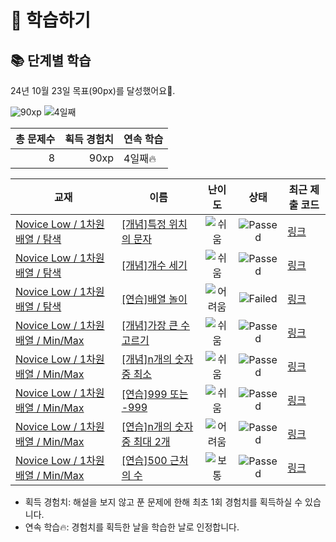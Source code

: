 # 📖 학습하기

## 📚 단계별 학습
24년 10월 23일 목표(90px)를 달성했어요🥳.

![90xp](https://img.shields.io/badge/EXP-90xp-%235cb85c.svg?for-the-badge)
![4일째](https://img.shields.io/badge/연속학습-4일째-%23E34F26.svg?for-the-badge)

|총 문제수|획득 경험치|연속 학습|
|---:|---:|---|
8|90xp|4일째🔥|

|교재|이름|난이도|상태|최근 제출 코드|
|---|---|:---:|:---:|---|
|[Novice Low / 1차원 배열 / 탐색](https://www.codetree.ai/missions?missionId=4)|[[개념]특정 위치의 문자](https://www.codetree.ai/missions/4/problems/char-in-specific-location)|![쉬움][easy]|![Passed][passed]|[링크](https://github.com/allowedr/codetree-TILs/blob/main/241023/%ED%8A%B9%EC%A0%95%20%EC%9C%84%EC%B9%98%EC%9D%98%20%EB%AC%B8%EC%9E%90/char-in-specific-location.py)|
|[Novice Low / 1차원 배열 / 탐색](https://www.codetree.ai/missions?missionId=4)|[[개념]개수 세기](https://www.codetree.ai/missions/4/problems/count-numbers)|![쉬움][easy]|![Passed][passed]|[링크](https://github.com/allowedr/codetree-TILs/blob/main/241023/%EA%B0%9C%EC%88%98%20%EC%84%B8%EA%B8%B0/count-numbers.py)|
|[Novice Low / 1차원 배열 / 탐색](https://www.codetree.ai/missions?missionId=4)|[[연습]배열 놀이](https://www.codetree.ai/missions/4/problems/play-with-array)|![어려움][hard]|![Failed][failed]|[링크](https://github.com/allowedr/codetree-TILs/blob/main/241023/%EB%B0%B0%EC%97%B4%20%EB%86%80%EC%9D%B4/play-with-array.py)|
|[Novice Low / 1차원 배열 / Min/Max](https://www.codetree.ai/missions?missionId=4)|[[개념]가장 큰 수 고르기](https://www.codetree.ai/missions/4/problems/picking-biggest-number)|![쉬움][easy]|![Passed][passed]|[링크](https://github.com/allowedr/codetree-TILs/blob/main/241023/%EA%B0%80%EC%9E%A5%20%ED%81%B0%20%EC%88%98%20%EA%B3%A0%EB%A5%B4%EA%B8%B0/picking-biggest-number.py)|
|[Novice Low / 1차원 배열 / Min/Max](https://www.codetree.ai/missions?missionId=4)|[[개념]n개의 숫자 중 최소](https://www.codetree.ai/missions/4/problems/min-of-n-num)|![쉬움][easy]|![Passed][passed]|[링크](https://github.com/allowedr/codetree-TILs/blob/main/241023/n%EA%B0%9C%EC%9D%98%20%EC%88%AB%EC%9E%90%20%EC%A4%91%20%EC%B5%9C%EC%86%8C/min-of-n-num.py)|
|[Novice Low / 1차원 배열 / Min/Max](https://www.codetree.ai/missions?missionId=4)|[[연습]999 또는 -999](https://www.codetree.ai/missions/4/problems/999-or-999)|![쉬움][easy]|![Passed][passed]|[링크](https://github.com/allowedr/codetree-TILs/blob/main/241023/999%20%EB%98%90%EB%8A%94%20-999/999-or-999.py)|
|[Novice Low / 1차원 배열 / Min/Max](https://www.codetree.ai/missions?missionId=4)|[[연습]n개의 숫자 중 최대 2개](https://www.codetree.ai/missions/4/problems/two-max-of-n-num)|![어려움][hard]|![Passed][passed]|[링크](https://github.com/allowedr/codetree-TILs/blob/main/241023/n%EA%B0%9C%EC%9D%98%20%EC%88%AB%EC%9E%90%20%EC%A4%91%20%EC%B5%9C%EB%8C%80%202%EA%B0%9C/two-max-of-n-num.py)|
|[Novice Low / 1차원 배열 / Min/Max](https://www.codetree.ai/missions?missionId=4)|[[연습]500 근처의 수](https://www.codetree.ai/missions/4/problems/near-500)|![보통][medium]|![Passed][passed]|[링크](https://github.com/allowedr/codetree-TILs/blob/main/241023/500%20%EA%B7%BC%EC%B2%98%EC%9D%98%20%EC%88%98/near-500.py)|


* 획득 경험치: 해설을 보지 않고 푼 문제에 한해 최초 1회 경험치를 획득하실 수 있습니다.
* 연속 학습🔥: 경험치를 획득한 날을 학습한 날로 인정합니다.










[b5]: https://img.shields.io/badge/Bronze_5-%235D3E31.svg
[b4]: https://img.shields.io/badge/Bronze_4-%235D3E31.svg
[b3]: https://img.shields.io/badge/Bronze_3-%235D3E31.svg
[b2]: https://img.shields.io/badge/Bronze_2-%235D3E31.svg
[b1]: https://img.shields.io/badge/Bronze_1-%235D3E31.svg
[s5]: https://img.shields.io/badge/Silver_5-%23394960.svg
[s4]: https://img.shields.io/badge/Silver_4-%23394960.svg
[s3]: https://img.shields.io/badge/Silver_3-%23394960.svg
[s2]: https://img.shields.io/badge/Silver_2-%23394960.svg
[s1]: https://img.shields.io/badge/Silver_1-%23394960.svg
[g5]: https://img.shields.io/badge/Gold_5-%23FFC433.svg
[g4]: https://img.shields.io/badge/Gold_4-%23FFC433.svg
[g3]: https://img.shields.io/badge/Gold_3-%23FFC433.svg
[g2]: https://img.shields.io/badge/Gold_2-%23FFC433.svg
[g1]: https://img.shields.io/badge/Gold_1-%23FFC433.svg
[p5]: https://img.shields.io/badge/Platinum_5-%2376DDD8.svg
[p4]: https://img.shields.io/badge/Platinum_4-%2376DDD8.svg
[p3]: https://img.shields.io/badge/Platinum_3-%2376DDD8.svg
[p2]: https://img.shields.io/badge/Platinum_2-%2376DDD8.svg
[p1]: https://img.shields.io/badge/Platinum_1-%2376DDD8.svg
[passed]: https://img.shields.io/badge/Passed-%23009D27.svg
[failed]: https://img.shields.io/badge/Failed-%23D24D57.svg
[easy]: https://img.shields.io/badge/쉬움-%235cb85c.svg?for-the-badge
[medium]: https://img.shields.io/badge/보통-%23FFC433.svg?for-the-badge
[hard]: https://img.shields.io/badge/어려움-%23D24D57.svg?for-the-badge